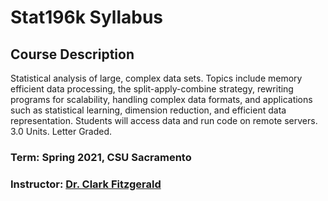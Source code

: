 # Stat196k Syllabus

## Course Description

Statistical analysis of large, complex data sets. Topics include memory efficient data processing, the split-apply-combine strategy, rewriting programs for scalability, handling complex data formats, and applications such as statistical learning, dimension reduction, and efficient data representation. Students will access data and run code on remote servers. 3.0 Units. Letter Graded.

### Term: Spring 2021, CSU Sacramento

### Instructor: [Dr. Clark Fitzgerald](http://webpages.csus.edu/fitzgerald/about/)
